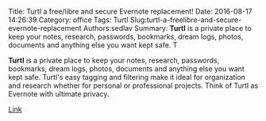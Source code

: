 Title: Turtl a free/libre and secure Evernote replacement!
Date: 2016-08-17 14:26:39
Category: office
Tags: Turtl
Slug:turtl-a-freelibre-and-secure-evernote-replacement
Authors:sedlav
Summary: **Turtl** is a private place to keep your notes, research, passwords, bookmarks, dream logs, photos, documents and anything else you want kept safe. T

**Turtl** is a private place to keep your notes, research, passwords, bookmarks, dream logs, photos, documents and anything else you want kept safe. Turtl's easy tagging and filtering make it ideal for organization and research whether for personal or professional projects.
Think of Turtl as Evernote with ultimate privacy.

[Link](https://turtl.it/)
